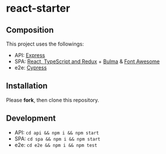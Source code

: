 # react-starter

## Composition

This project uses the followings:

- API: [Express](https://expressjs.com/)
- SPA: [React, TypeScript and Redux](https://github.com/reduxjs/cra-template-redux-typescript) + [Bulma](https://bulma.io/documentation/) & [Font Awesome](https://fontawesome.com/)
- e2e: [Cypress](https://www.cypress.io/)

## Installation

Please **fork**, then clone this repository.

## Development

- API: `cd api && npm i && npm start`
- SPA: `cd spa && npm i && npm start`
- e2e: `cd e2e && npm i && npm test`
